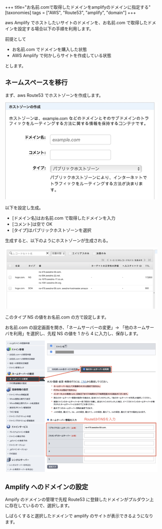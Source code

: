 +++
title="お名前.comで取得したドメインをamplifyのドメインに指定する"
[taxonomies]
tags = ["AWS", "Route53", "amplify", "domain"]
+++

aws Amplify でホストしたいサイトのドメインを、お名前.com で取得したドメインを設定する場合以下の手順を利用します。

前提として

- お名前.com でドメインを購入した状態
- AWS Amplify で何かしらサイトを作成している状態

とします。

## ネームスペースを移行

まず、aws Route53 でホストゾーンを作成します。

![route53createHostzone.jpg](route53createHostzone.jpg)

以下を設定し生成。

- [ドメイン名]はお名前.com で取得したドメインを入力
- [コメント]は空で OK
- [タイプ]はパブリックホストゾーンを選択

生成すると、以下のようにホストゾーンが生成される。

![2019-06-04-amplify-onamaedotcom-domain/hostzone.jpg](hostzone.jpg)

このタイプ NS の値をお名前.com の方で設定します。

お名前.com の設定画面を開き、「ネームサーバーの変更」-> 「他のネームサーバを利用」を選択し、先程 NS の値を 1 から 4 に入力し、保存します。

![2019-06-04-amplify-onamaedotcom-domain/onamae.jpg](onamae.jpg)

## Amplify へのドメインの設定

Ampify のドメインの管理で先程 Route53 に登録したドメインがプルダウン上に存在しているので、選択します。

しばらくすると選択したドメインで amplify のサイトが表示できるようになります。
